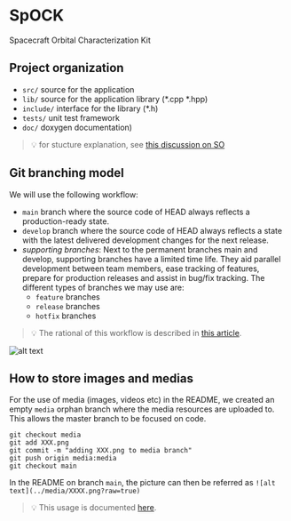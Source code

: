 # SpOCK
Spacecraft Orbital Characterization Kit

## Project organization

- `src/` source for the application
- `lib/` source for the application library (*.cpp *.hpp)
- `include/` interface for the library (*.h)
- `tests/` unit test framework
- `doc/` doxygen documentation)

> :bulb: for stucture explanation, see [this discussion on SO](https://stackoverflow.com/questions/2360734/whats-a-good-directory-structure-for-larger-c-projects-using-makefile)

## Git branching model

We will use the following workflow:

- `main` branch where the source code of HEAD always reflects a production-ready state.
- `develop` branch where the source code of HEAD always reflects a state with the latest delivered development changes for the next release.
- *supporting branches*: Next to the permanent branches main and develop, supporting branches have a limited time life. They aid parallel development between team members, ease tracking of features, prepare for production releases and assist in bug/fix tracking. The different types of branches we may use are:
  - `feature` branches
  - `release` branches
  - `hotfix` branches

> :bulb: The rational of this workflow is described in [this article](https://nvie.com/posts/a-successful-git-branching-model/).

![alt text](../media/git-branching-model.png?raw=true)

## How to store images and medias

For the use of media (images, videos etc) in the README, we created an empty `media` orphan
branch where the media resources are uploaded to. This allows the master branch to be focused on code.

```
git checkout media
git add XXX.png
git commit -m "adding XXX.png to media branch"
git push origin media:media
git checkout main
```

In the README on branch `main`, the picture can then be referred as `![alt text](../media/XXXX.png?raw=true)`

> :bulb: This usage is documented [here](https://medium.com/@minamimunakata/how-to-store-images-for-use-in-readme-md-on-github-9fb54256e951).
